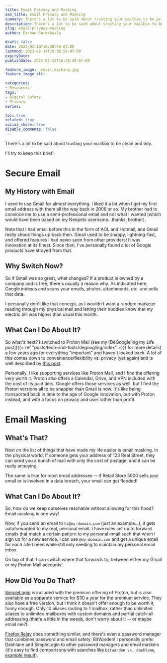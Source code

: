 ```yaml
---
title: Email Privacy and Masking
seo_title: Email Privacy and Masking
summary: There's a lot to be said about trusting your mailbox to be private and clean, both in-person and digitally. Let's talk about the digital side. 
description: There's a lot to be said about trusting your mailbox to be private and clean, both in-person and digitally. Let's talk about the digital side. 
slug: email-privacy-masking
author: Farhan Sareshwala

draft: false
date: 2023-02-13T16:38:48-07:00
lastmod: 2023-02-14T10:38:58-07:00
expiryDate: 
publishDate: 2023-02-13T16:38:48-07:00

feature_image: _email_masking.jpg
feature_image_alt: 

categories:
- Resources
tags:
- Digital Safety
- Privacy
series:

toc: true
related: true
social_share: true
disable_comments: false
---
```


There's a lot to be said about trusting your mailbox to be clean and tidy. 

I'll try to keep this brief!

# Secure Email
## My History with Email
I used to use Gmail for almost everything. I liked it a lot when I got my first email address with them all the way back in 2006 or so. My brother had to convince me to use a semi-professional email and not what I wanted (which would have been based on my Neopets username...thanks, brother).

Note that I had email before this in the form of AOL and Hotmail, and Gmail really shook things up back then. Gmail used to be snappy, lightning-fast, and offered features I had never seen from other providers! It was innovation at its finest. Since then, I've personally found a lot of Google products have strayed from that.

## Why Switch Now?
So if Gmail was so great, what changed? If a product is owned by a company and is free, there's usually a reason why. As indicated here, Google indexes and scans your emails, photos, attachments, etc. and sells that data. 

I personally don't like that concept, as I wouldn't want a random marketer reading through my physical mail and letting their buddies know that my electric bill was higher than usual this month.

## What Can I Do About It?
So what's next? I switched to Proton Mail (see my [DeGoogle'ing my Life post]({{< ref "posts/tech-and-tools/degoogling/index" >}}) for more details) a few years ago for everything "important" and haven't looked back. A lot of this comes down to convenience/flexibility vs. privacy (yet again) and is well described by [this post](https://kinsta.com/blog/protonmail-vs-gmail/).

Personally, I like supporting services like Proton Mail, and I find the offering very worth it. Proton also offers a Calendar, Drive, and VPN included with the cost of its paid tiers. Google offers those services as well, but I find the Proton versions all to be snappier than Gmail is now. It's like being transported back in time to the age of Google innovation, but with Proton instead, and with a focus on privacy and user rather than profit.



# Email Masking
## What's That?
Next on the list of things that have made my life easier is email masking. In the physical world, if someone gets your address of 123 Real Street, they can send you a bunch of mail with only the cost of postage, and it can be really annoying. 

The same is true for most email addresses -- if Retail Store 5000 sells your email or is involved in a data breach, your email can get flooded!

## What Can I Do About It?
So, how do we keep ourselves reachable without allowing for this flood? Email masking is one way! 

Now, if you send an email to `hi@my-domain.com` (just an example...), it gets autoforwarded to my real, personal email. I have rules set up to forward emails that match a certain pattern to my personal email such that when I sign up for a new service, I can use `@my-domain.com` and get a unique email for each site I need while still only needing to maintain my personal email inbox. 

On top of that, I can switch where that forwards to, between either my Gmail or my Proton Mail accounts!

## How Did You Do That?
[SimpleLogin](https://simplelogin.io/pricing/) is included with the premium offering of Proton, but is also available as a separate service for $30 a year for the premium service. They also have a free version, but I think it doesn't offer enough to be worth it, funny enough. Only 10 aliases routing to 1 mailbox, rather than unlimited aliases to unlimited mailboxes with custom domains and partial catch-all addressing (that's a little in the weeds, don't worry about it -- or maybe email me?).

[Firefox Relay](https://relay.firefox.com/) does something similar, and there's even a password manager that combines password and email safety: BitWarden! I personally prefer Dashlane and SimpleLogin to other password managers and email maskers (it's easy to find comparisons with searches like `bitwarden vs. dashlane`, [example result](https://cybernews.com/best-password-managers/bitwarden-vs-dashlane/)).